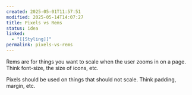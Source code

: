 ```yaml
---
created: 2025-05-01T11:57:51
modified: 2025-05-14T14:07:27
title: Pixels vs Rems
status: idea
linked:
  - "[[Styling]]"
permalink: pixels-vs-rems
---
```


Rems are for things you want to scale when the user zooms in on a page. Think font-size, the size of icons, etc.

Pixels should be used on things that should not scale. Think padding, margin, etc.